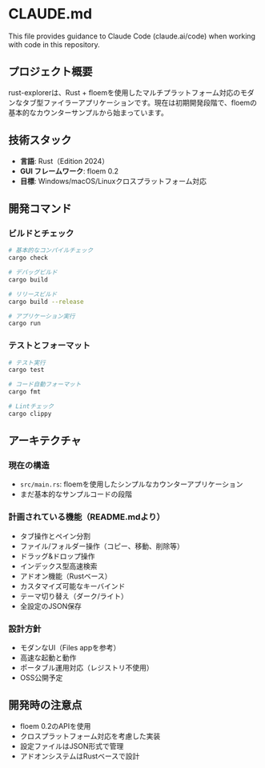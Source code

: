 # CLAUDE.md

This file provides guidance to Claude Code (claude.ai/code) when working with code in this repository.

## プロジェクト概要

rust-explorerは、Rust + floemを使用したマルチプラットフォーム対応のモダンなタブ型ファイラーアプリケーションです。現在は初期開発段階で、floemの基本的なカウンターサンプルから始まっています。

## 技術スタック

- **言語**: Rust（Edition 2024）
- **GUI フレームワーク**: floem 0.2
- **目標**: Windows/macOS/Linuxクロスプラットフォーム対応

## 開発コマンド

### ビルドとチェック

```bash
# 基本的なコンパイルチェック
cargo check

# デバッグビルド
cargo build

# リリースビルド
cargo build --release

# アプリケーション実行
cargo run
```

### テストとフォーマット

```bash
# テスト実行
cargo test

# コード自動フォーマット
cargo fmt

# Lintチェック
cargo clippy
```

## アーキテクチャ

### 現在の構造

- `src/main.rs`: floemを使用したシンプルなカウンターアプリケーション
- まだ基本的なサンプルコードの段階

### 計画されている機能（README.mdより）

- タブ操作とペイン分割
- ファイル/フォルダー操作（コピー、移動、削除等）
- ドラッグ&ドロップ操作
- インデックス型高速検索
- アドオン機能（Rustベース）
- カスタマイズ可能なキーバインド
- テーマ切り替え（ダーク/ライト）
- 全設定のJSON保存

### 設計方針

- モダンなUI（Files appを参考）
- 高速な起動と動作
- ポータブル運用対応（レジストリ不使用）
- OSS公開予定

## 開発時の注意点

- floem 0.2のAPIを使用
- クロスプラットフォーム対応を考慮した実装
- 設定ファイルはJSON形式で管理
- アドオンシステムはRustベースで設計
